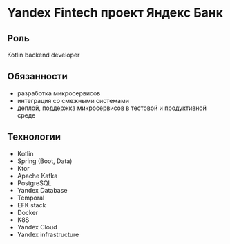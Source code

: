 # Yandex Fintech проект Яндекс Банк

## Роль
Kotlin backend developer

## Обязанности
* разработка микросервисов
* интеграция со смежными системами
* деплой, поддержка микросервисов в тестовой и продуктивной среде

## Технологии
* Kotlin
* Spring (Boot, Data)
* Ktor
* Apache Kafka
* PostgreSQL
* Yandex Database
* Temporal
* EFK stack
* Docker
* K8S
* Yandex Cloud
* Yandex infrastructure
